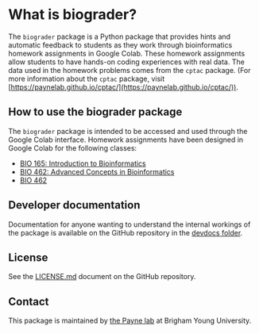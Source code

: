 # What is biograder?

The `biograder` package is a Python package that provides
hints and automatic feedback to students as they work through
bioinformatics homework assignments in Google Colab.
These homework assignments allow students to have hands-on
coding experiences with real data.
The data used in the homework problems comes from the `cptac`
package.
(For more information about the `cptac` package, visit 
[https://paynelab.github.io/cptac/](https://paynelab.github.io/cptac/)).


## How to use the biograder package

The `biograder` package is intended to be accessed and used
through the Google Colab interface.
Homework assignments have been designed in Google Colab for
the following classes:

- [BIO 165: Introduction to Bioinformatics](https://paynelab.github.io/biograder/bio165.html)
- [BIO 462: Advanced Concepts in Bioinformatics](https://paynelab.github.io/biograder/bio462.html)
- [BIO 462](https://paynelab.github.io/biograder/bio462)


## Developer documentation
Documentation for anyone wanting to understand the internal
workings of the package is available on the GitHub repository
in the [devdocs folder](https://github.com/PayneLab/biograder/tree/main/devdocs).


## License
See the [LICENSE.md](https://github.com/PayneLab/biograder/blob/main/LICENSE.md)
document on the GitHub repository.


## Contact
This package is maintained by [the Payne lab](https://payne.byu.edu/)
at Brigham Young University.
